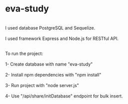# eva-study
<br>I used database PostgreSQL and Sequelize.</br>
<br>I used framework Express and Node.js for RESTful API.</br>

<br>To run the project:</br>
<br>1- Create database with name "eva-study"</br>
<br>2- Install npm dependencies with "npm install"</br>
<br>3- Run project with "node server.js"</br>
<br>4- Use "/api/share/initDatabase" endpoint for bulk insert.</br>
